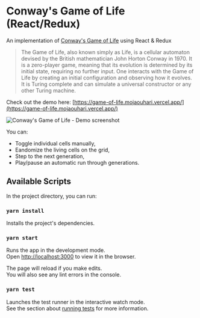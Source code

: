 # Conway's Game of Life (React/Redux)

An implementation of [Conway's Game of Life](https://en.wikipedia.org/wiki/Conway%27s_Game_of_Life) using React & Redux

> The Game of Life, also known simply as Life, is a cellular automaton devised by the British mathematician John Horton Conway in 1970. It is a zero-player game, meaning that its evolution is determined by its initial state, requiring no further input. One interacts with the Game of Life by creating an initial configuration and observing how it evolves. It is Turing complete and can simulate a universal constructor or any other Turing machine.

Check out the demo here: [https://game-of-life.mojaouhari.vercel.app/](https://game-of-life.mojaouhari.vercel.app/)

![Conway's Game of Life - Demo screenshot](https://i.imgur.com/AAqXV55.png)

You can: 
* Toggle individual cells manually,
* Eandomize the living cells on the grid,
* Step to the next generation,
* Play/pause an automatic run through generations.

## Available Scripts

In the project directory, you can run:

### `yarn install`

Installs the project's dependencies.

### `yarn start`

Runs the app in the development mode.\
Open [http://localhost:3000](http://localhost:3000) to view it in the browser.

The page will reload if you make edits.\
You will also see any lint errors in the console.

### `yarn test`

Launches the test runner in the interactive watch mode.\
See the section about [running tests](https://facebook.github.io/create-react-app/docs/running-tests) for more information.
